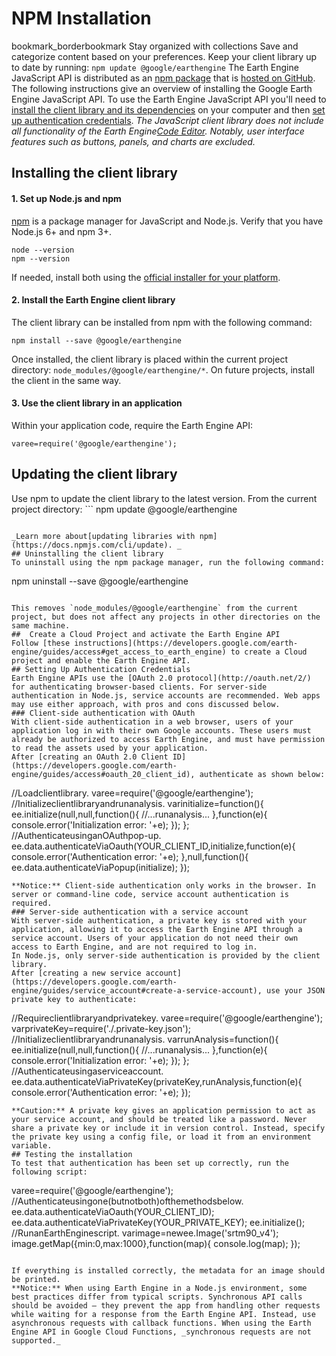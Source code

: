  
#  NPM Installation 
bookmark_borderbookmark Stay organized with collections  Save and categorize content based on your preferences. 
Keep your client library up to date by running: `npm update @google/earthengine`
The Earth Engine JavaScript API is distributed as an [npm package](https://www.npmjs.com/package/@google/earthengine) that is [hosted on GitHub](https://github.com/google/earthengine-api). The following instructions give an overview of installing the Google Earth Engine JavaScript API. To use the Earth Engine JavaScript API you'll need to [install the client library and its dependencies](https://developers.google.com/earth-engine/guides/npm_install#installing-the-client-library) on your computer and then [set up authentication credentials](https://developers.google.com/earth-engine/guides/npm_install#setting-up-authentication-credentials).
_The JavaScript client library does not include all functionality of the Earth Engine[Code Editor](https://developers.google.com/earth-engine/guides/playground). Notably, user interface features such as buttons, panels, and charts are excluded._
## Installing the client library
#### 1. Set up Node.js and npm
[npm](https://www.npmjs.com/) is a package manager for JavaScript and Node.js. Verify that you have Node.js 6+ and npm 3+.
```
node --version
npm --version
```

If needed, install both using the [official installer for your platform](https://nodejs.org/en/download/).
#### 2. Install the Earth Engine client library
The client library can be installed from npm with the following command:
```
npm install --save @google/earthengine
```

Once installed, the client library is placed within the current project directory: `node_modules/@google/earthengine/*`. On future projects, install the client in the same way.
#### 3. Use the client library in an application
Within your application code, require the Earth Engine API:
```
varee=require('@google/earthengine');
```

## Updating the client library
Use npm to update the client library to the latest version. From the current project directory: ```
npm update @google/earthengine
```

_Learn more about[updating libraries with npm](https://docs.npmjs.com/cli/update). _
## Uninstalling the client library
To uninstall using the npm package manager, run the following command:
```
npm uninstall --save @google/earthengine
```

This removes `node_modules/@google/earthengine` from the current project, but does not affect any projects in other directories on the same machine.
##  Create a Cloud Project and activate the Earth Engine API 
Follow [these instructions](https://developers.google.com/earth-engine/guides/access#get_access_to_earth_engine) to create a Cloud project and enable the Earth Engine API. 
## Setting Up Authentication Credentials
Earth Engine APIs use the [OAuth 2.0 protocol](http://oauth.net/2/) for authenticating browser-based clients. For server-side authentication in Node.js, service accounts are recommended. Web apps may use either approach, with pros and cons discussed below.
### Client-side authentication with OAuth
With client-side authentication in a web browser, users of your application log in with their own Google accounts. These users must already be authorized to access Earth Engine, and must have permission to read the assets used by your application.
After [creating an OAuth 2.0 Client ID](https://developers.google.com/earth-engine/guides/access#oauth_20_client_id), authenticate as shown below:
```
//Loadclientlibrary.
varee=require('@google/earthengine');
//Initializeclientlibraryandrunanalysis.
varinitialize=function(){
ee.initialize(null,null,function(){
//...runanalysis...
},function(e){
console.error('Initialization error: '+e);
});
};
//AuthenticateusinganOAuthpop-up.
ee.data.authenticateViaOauth(YOUR_CLIENT_ID,initialize,function(e){
console.error('Authentication error: '+e);
},null,function(){
ee.data.authenticateViaPopup(initialize);
});
```
**Notice:** Client-side authentication only works in the browser. In server or command-line code, service account authentication is required.
### Server-side authentication with a service account
With server-side authentication, a private key is stored with your application, allowing it to access the Earth Engine API through a service account. Users of your application do not need their own access to Earth Engine, and are not required to log in.
In Node.js, only server-side authentication is provided by the client library.
After [creating a new service account](https://developers.google.com/earth-engine/guides/service_account#create-a-service-account), use your JSON private key to authenticate:
```
//Requireclientlibraryandprivatekey.
varee=require('@google/earthengine');
varprivateKey=require('./.private-key.json');
//Initializeclientlibraryandrunanalysis.
varrunAnalysis=function(){
ee.initialize(null,null,function(){
//...runanalysis...
},function(e){
console.error('Initialization error: '+e);
});
};
//Authenticateusingaserviceaccount.
ee.data.authenticateViaPrivateKey(privateKey,runAnalysis,function(e){
console.error('Authentication error: '+e);
});
```
**Caution:** A private key gives an application permission to act as your service account, and should be treated like a password. Never share a private key or include it in version control. Instead, specify the private key using a config file, or load it from an environment variable.
## Testing the installation
To test that authentication has been set up correctly, run the following script:
```
varee=require('@google/earthengine');
//Authenticateusingone(butnotboth)ofthemethodsbelow.
ee.data.authenticateViaOauth(YOUR_CLIENT_ID);
ee.data.authenticateViaPrivateKey(YOUR_PRIVATE_KEY);
ee.initialize();
//RunanEarthEnginescript.
varimage=newee.Image('srtm90_v4');
image.getMap({min:0,max:1000},function(map){
console.log(map);
});
```

If everything is installed correctly, the metadata for an image should be printed.
**Notice:** When using Earth Engine in a Node.js environment, some best practices differ from typical scripts. Synchronous API calls should be avoided — they prevent the app from handling other requests while waiting for a response from the Earth Engine API. Instead, use asynchronous requests with callback functions. When using the Earth Engine API in Google Cloud Functions, _synchronous requests are not supported._
